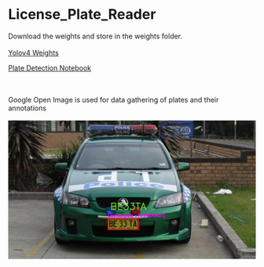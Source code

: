 # License_Plate_Reader
Download the weights and store in the weights folder.
<br></br>
<a href="https://drive.google.com/file/d/1-3m0nYWJNWNuZSceAktTHWqJ2odQT1YI/view?usp=sharing">Yolov4 Weights</a>

<a href="https://colab.research.google.com/drive/1aJm4yzsulCxjVWUXOPEW0RAJ68MDbYHa?usp=sharing"> Plate Detection Notebook</a>

<br></br>
Google Open Image is used for data gathering of plates and their annotations
<br></br>
<img src="https://github.com/sauravakolia/License_Plate_Reader/blob/main/static/detections/00c82d64185293a7.jpg">
